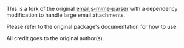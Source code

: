 This is a fork of the original [emailjs-mime-parser](https://www.npmjs.com/package/emailjs-mime-parser/v/2.0.7) with a dependency modification to handle large email attachments.

Please refer to the original package's documentation for how to use.

All credit goes to the original author(s).